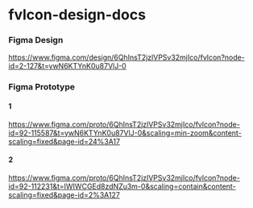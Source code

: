 # fvlcon-design-docs

### Figma Design
https://www.figma.com/design/6QhInsT2jzlVPSv32mjIco/fvlcon?node-id=2-127&t=ywN6KTYnK0u87VlJ-0

### Figma Prototype

#### 1
https://www.figma.com/proto/6QhInsT2jzlVPSv32mjIco/fvlcon?node-id=92-115587&t=ywN6KTYnK0u87VlJ-0&scaling=min-zoom&content-scaling=fixed&page-id=24%3A17

#### 2
https://www.figma.com/proto/6QhInsT2jzlVPSv32mjIco/fvlcon?node-id=92-112231&t=IWIWCGEd8zdNZu3m-0&scaling=contain&content-scaling=fixed&page-id=2%3A127
